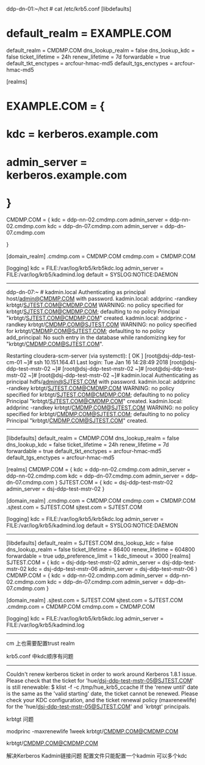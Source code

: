 ddp-dn-01:~/hct # cat /etc/krb5.conf 
[libdefaults]
#       default_realm = EXAMPLE.COM 
default_realm = CMDMP.COM
dns_lookup_realm = false
dns_lookup_kdc = false
ticket_lifetime = 24h
renew_lifetime = 7d
forwardable = true
default_tkt_enctypes = arcfour-hmac-md5
default_tgs_enctypes = arcfour-hmac-md5

[realms]
#       EXAMPLE.COM = {
#                kdc = kerberos.example.com
#               admin_server = kerberos.example.com
#       }
CMDMP.COM = {
  kdc = ddp-nn-02.cmdmp.com
  admin_server = ddp-nn-02.cmdmp.com
  kdc = ddp-dn-07.cmdmp.com
  admin_server = ddp-dn-07.cmdmp.com

}

[domain_realm]
.cmdmp.com = CMDMP.COM
cmdmp.com = CMDMP.COM

[logging]
    kdc = FILE:/var/log/krb5/krb5kdc.log
    admin_server = FILE:/var/log/krb5/kadmind.log
    default = SYSLOG:NOTICE:DAEMON










------------


ddp-dn-07:~ # kadmin.local 
Authenticating as principal host/admin@CMDMP.COM with password.
kadmin.local:  addprinc -randkey krbtgt/SJTEST.COM@CMDMP.COM
WARNING: no policy specified for krbtgt/SJTEST.COM@CMDMP.COM; defaulting to no policy
Principal "krbtgt/SJTEST.COM@CMDMP.COM" created.
kadmin.local:  addprinc -randkey krbtgt/CMDMP.COM@SJTEST.COM
WARNING: no policy specified for krbtgt/CMDMP.COM@SJTEST.COM; defaulting to no policy
add_principal: No such entry in the database while randomizing key for "krbtgt/CMDMP.COM@SJTEST.COM".




Restarting cloudera-scm-server (via systemctl):            [  OK  ]
[root@dsj-ddp-test-cm-01 ~]# ssh 10.151.164.41
Last login: Tue Jan 16 14:28:49 2018
[root@dsj-ddp-test-mstr-02 ~]# 
[root@dsj-ddp-test-mstr-02 ~]# 
[root@dsj-ddp-test-mstr-02 ~]# 
[root@dsj-ddp-test-mstr-02 ~]# kadmin.local 
Authenticating as principal hdfs/admin@SJTEST.COM with password.
kadmin.local:  addprinc -randkey krbtgt/SJTEST.COM@CMDMP.COM
WARNING: no policy specified for krbtgt/SJTEST.COM@CMDMP.COM; defaulting to no policy
Principal "krbtgt/SJTEST.COM@CMDMP.COM" created.
kadmin.local:  addprinc -randkey krbtgt/CMDMP.COM@SJTEST.COM
WARNING: no policy specified for krbtgt/CMDMP.COM@SJTEST.COM; defaulting to no policy
Principal "krbtgt/CMDMP.COM@SJTEST.COM" created.



-------------
[libdefaults]
default_realm = CMDMP.COM
dns_lookup_realm = false
dns_lookup_kdc = false
ticket_lifetime = 24h
renew_lifetime = 7d
forwardable = true
default_tkt_enctypes = arcfour-hmac-md5
default_tgs_enctypes = arcfour-hmac-md5

[realms]
CMDMP.COM = {
  kdc = ddp-nn-02.cmdmp.com
  admin_server = ddp-nn-02.cmdmp.com
  kdc = ddp-dn-07.cmdmp.com
  admin_server = ddp-dn-07.cmdmp.com
}
SJTEST.COM = {
kdc = dsj-ddp-test-mstr-02
admin_server = dsj-ddp-test-mstr-02
}

[domain_realm]
.cmdmp.com = CMDMP.COM
cmdmp.com = CMDMP.COM
.sjtest.com = SJTEST.COM
sjtest.com = SJTEST.COM

[logging]
    kdc = FILE:/var/log/krb5/krb5kdc.log
    admin_server = FILE:/var/log/krb5/kadmind.log
    default = SYSLOG:NOTICE:DAEMON


------------
[libdefaults]
default_realm = SJTEST.COM
dns_lookup_kdc = false
dns_lookup_realm = false
ticket_lifetime = 86400
renew_lifetime = 604800
forwardable = true
udp_preference_limit = 1
kdc_timeout = 3000
[realms]
SJTEST.COM = {
kdc = dsj-ddp-test-mstr-02
admin_server = dsj-ddp-test-mstr-02
kdc = dsj-ddp-test-mstr-06
admin_server = dsj-ddp-test-mstr-06
}
CMDMP.COM = {
  kdc = ddp-nn-02.cmdmp.com
  admin_server = ddp-nn-02.cmdmp.com
  kdc = ddp-dn-07.cmdmp.com
  admin_server = ddp-dn-07.cmdmp.com
}


[domain_realm]
.sjtest.com = SJTEST.COM
sjtest.com = SJTEST.COM
.cmdmp.com = CMDMP.COM
cmdmp.com = CMDMP.COM


[logging]
    kdc = FILE:/var/log/krb5/krb5kdc.log
    admin_server = FILE:/var/log/krb5/kadmind.log



-----
cm 上也需要配置trust realm


krb5.conf 中kdc顺序有问题


---
Couldn't renew kerberos ticket in order to work around Kerberos 1.8.1 issue. Please check that the ticket for 'hue/dsj-ddp-test-mstr-05@SJTEST.COM' is still renewable:
  $ klist -f -c /tmp/hue_krb5_ccache
If the 'renew until' date is the same as the 'valid starting' date, the ticket cannot be renewed. Please check your KDC configuration, and the ticket renewal policy (maxrenewlife) for the 'hue/dsj-ddp-test-mstr-05@SJTEST.COM' and `krbtgt' principals.


krbtgt 问题

modprinc -maxrenewlife 1week krbtgt/CMDMP.COM@CMDMP.COM

krbtgt/CMDMP.COM@CMDMP.COM


解决Kerberos Kadmin链接问题
配置文件只能配置一个kadmin 可以多个kdc